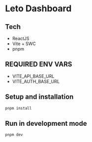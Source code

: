 # Leto Dashboard

## Tech

- ReactJS
- Vite + SWC
- pnpm

## REQUIRED ENV VARS

- VITE_API_BASE_URL
- VITE_AUTH_BASE_URL

## Setup and installation

```bash
pnpm install
```

## Run in development mode

```bash
pnpm dev
```
